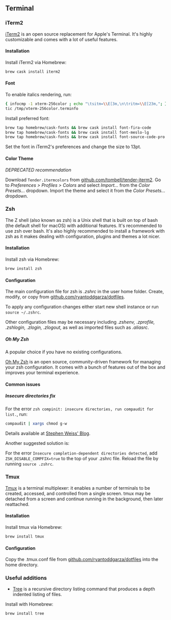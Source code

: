 ## Terminal

### iTerm2

[iTerm2](https://www.iterm2.com/) is an open source replacement for Apple's Terminal. It's highly customizable and comes with a lot of useful features.

#### Installation

Install iTerm2 via Homebrew:

```sh
brew cask install iterm2
```

#### Font

To enable italics rendering, run:

```sh
{ infocmp -1 xterm-256color ; echo "\tsitm=\\E[3m,\n\tritm=\\E[23m,"; } > /tmp/xterm-256color.terminfo
tic /tmp/xterm-256color.terminfo
```

Install preferred font:

```sh
brew tap homebrew/cask-fonts && brew cask install font-fira-code
brew tap homebrew/cask-fonts && brew cask install font-meslo-lg
brew tap homebrew/cask-fonts && brew cask install font-source-code-pro
```

Set the font in iTerm2's preferences and change the size to 13pt.

#### Color Theme

*DEPRECATED recommendation*

Download `Tender.itermcolors` from [github.com/tombell/tender-iterm2](https://github.com/tombell/tender-iterm2). Go to *Preferences > Profiles > Colors* and select *Import...* from the *Color Presets...* dropdown. Import the theme and select it from the *Color Presets...* dropdown.

### Zsh

The Z shell (also known as zsh) is a Unix shell that is built on top of bash (the default shell for macOS) with additional features. It's recommended to use zsh over bash. It's also highly recommended to install a framework with zsh as it makes dealing with configuration, plugins and themes a lot nicer.

#### Installation

Install zsh via Homebrew:

```sh
brew install zsh
```

#### Configuration

The main configuration file for zsh is *.zshrc* in the user home folder. Create, modify, or copy from [github.com/ryantoddgarza/dotfiles](https://github.com/ryantoddgarza/dotfiles).

To apply any configuration changes either start new shell instance or run `source ~/.zshrc`.

Other configuration files may be necessary including *.zshenv, .zprofile, .zshlogin, .zlogin, .zlogout,* as well as imported files such as *.aliasrc*.

##### Oh My Zsh

A popular choice if you have no existing configurations.

[Oh My Zsh](https://github.com/robbyrussell/oh-my-zsh) is an open source, community-driven framework for managing your zsh configuration. It comes with a bunch of features out of the box and improves your terminal experience.

#### Common issues

##### Insecure directories fix

For the error `zsh compinit: insecure directories, run compaudit for list.`, run:

```sh
compaudit | xargs chmod g-w
```

Details available at [Stephen Weiss' Blog](https://stephencharlesweiss.com/blog/2020-03-28/zsh-compinit-insecure-directories/).

Another suggested solution is:

For the error `Insecure completion-dependent directories detected`, add `ZSH_DISABLE_COMPFIX=true` to the top of your .zshrc file. Reload the file by running `source .zshrc`.

### Tmux

[Tmux](https://github.com/tmux/tmux) is a terminal multiplexer: it enables a number of terminals to be created, accessed, and controlled from a single screen. tmux may be detached from a screen and continue running in the background, then later reattached.

#### Installation

Install tmux via Homebrew:

```sh
brew install tmux
```

#### Configuration

Copy the .tmux.conf file from [github.com/ryantoddgarza/dotfiles](https://github.com/ryantoddgarza/dotfiles) into the home directory.

### Useful additions

- [Tree](http://mama.indstate.edu/users/ice/tree/) is a recursive directory listing command that produces a depth indented listing of files.

Install with Homebrew:

```sh
brew install tree
```

